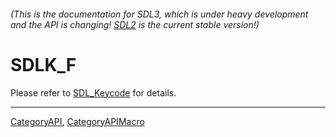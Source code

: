 ###### (This is the documentation for SDL3, which is under heavy development and the API is changing! [SDL2](https://wiki.libsdl.org/SDL2/) is the current stable version!)
# SDLK_F

Please refer to [SDL_Keycode](SDL_Keycode) for details.

----
[CategoryAPI](CategoryAPI), [CategoryAPIMacro](CategoryAPIMacro)

